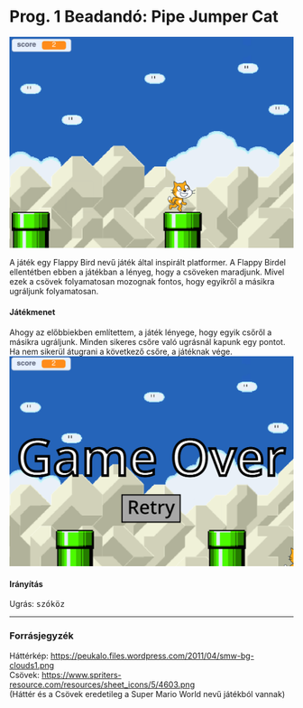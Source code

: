 # Prog. 1 Beadandó: Pipe Jumper Cat #
![Játék képernyőkép](https://github.com/norbert204/Prog1-Beadando-PipeJumperCat/blob/main/screenshots/game.png?raw=true)

A játék egy Flappy Bird nevű játék által inspirált platformer. A Flappy Birdel ellentétben ebben a játékban a lényeg, hogy a csöveken maradjunk. Mivel ezek a csövek folyamatosan mozognak fontos, hogy egyikről a másikra ugráljunk folyamatosan.

#### Játékmenet ####
Ahogy az előbbiekben említettem, a játék lényege, hogy egyik csőről a másikra ugráljunk. Minden sikeres csőre való ugrásnál kapunk egy pontot. \
Ha nem sikerül átugrani a következő csőre, a játéknak vége. \
![Játék vége](https://github.com/norbert204/Prog1-Beadando-PipeJumperCat/blob/main/screenshots/gameover.png?raw=true)

#### Irányítás ####
Ugrás: <kbd>szóköz</kbd>

---
### Forrásjegyzék ###
Háttérkép: <https://peukalo.files.wordpress.com/2011/04/smw-bg-clouds1.png> \
Csövek: <https://www.spriters-resource.com/resources/sheet_icons/5/4603.png> \
(Háttér és a Csövek eredetileg a Super Mario World nevű játékból vannak)
